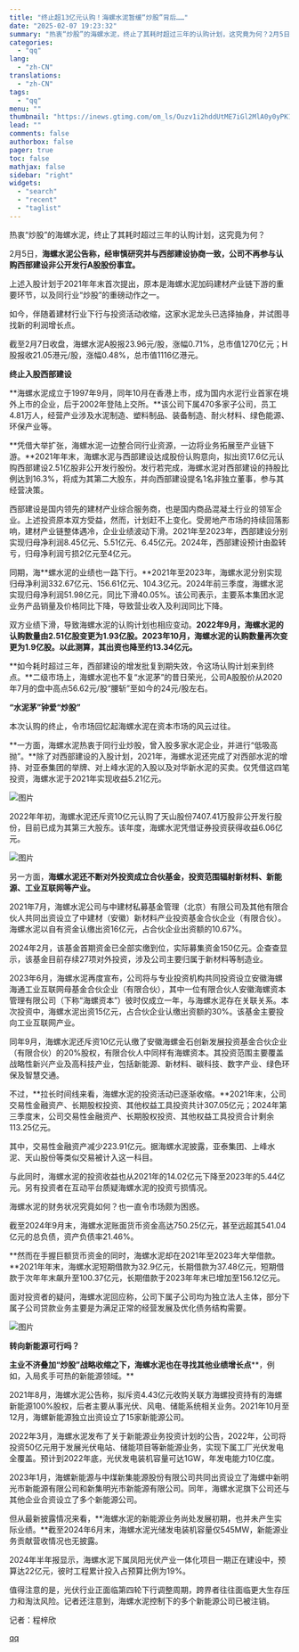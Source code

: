 ```yaml
---
title: "终止超13亿元认购！海螺水泥暂缓“炒股”背后……"
date: "2025-02-07 19:23:32"
summary: "热衷“炒股”的海螺水泥，终止了其耗时超过三年的认购计划，这究竟为何？2月5日，海螺水泥公告称，经审慎..."
categories:
  - "qq"
lang:
  - "zh-CN"
translations:
  - "zh-CN"
tags:
  - "qq"
menu: ""
thumbnail: "https://inews.gtimg.com/om_ls/Ouzv1i2hddUtME7iGl2MlA0y0yPK1y_M7tUbK7Yr-KFcEAA_640360/0"
lead: ""
comments: false
authorbox: false
pager: true
toc: false
mathjax: false
sidebar: "right"
widgets:
  - "search"
  - "recent"
  - "taglist"
---
```


热衷“炒股”的海螺水泥，终止了其耗时超过三年的认购计划，这究竟为何？

2月5日，**海螺水泥公告称，经审慎研究并与西部建设协商一致，公司不再参与认购西部建设非公开发行A股股份事宜。**

上述入股计划于2021年年末首次提出，原本是海螺水泥加码建材产业链下游的重要环节，以及同行业“炒股”的重磅动作之一。

如今，伴随着建材行业下行与投资活动收缩，这家水泥龙头已选择抽身，并试图寻找新的利润增长点。

截至2月7日收盘，海螺水泥A股报23.96元/股，涨幅0.71%，总市值1270亿元；H股报收21.05港元/股，涨幅0.48%，总市值1116亿港元。

**终止入股西部建设**

**海螺水泥成立于1997年9月，同年10月在香港上市，成为国内水泥行业首家在境外上市的企业，后于2002年登陆上交所。**该公司下属470多家子公司，员工4.81万人，经营产业涉及水泥制造、塑料制品、装备制造、耐火材料、绿色能源、环保产业等。

**凭借大举扩张，海螺水泥一边整合同行业资源，一边将业务拓展至产业链下游。**2021年年末，海螺水泥与西部建设达成股份认购意向，拟出资17.6亿元认购西部建设2.51亿股非公开发行股份。发行若完成，海螺水泥对西部建设的持股比例达到16.3%，将成为其第二大股东，并向西部建设提名1名非独立董事，参与其经营决策。

西部建设是国内领先的建材产业综合服务商，也是国内商品混凝土行业的领军企业。上述投资原本双方受益，然而，计划赶不上变化。受房地产市场的持续回落影响，建材产业链整体遇冷，企业业绩波动下滑。2021年至2023年，西部建设分别实现归母净利润8.45亿元、5.51亿元、6.45亿元。2024年，西部建设预计由盈转亏，归母净利润亏损2亿元至4亿元。

同期，海**螺水泥的业绩也一路下行。**2021年至2023年，海螺水泥分别实现归母净利润332.67亿元、156.61亿元、104.3亿元。2024年前三季度，海螺水泥实现归母净利润51.98亿元，同比下滑40.05%。该公司表示，主要系本集团水泥业务产品销量及价格同比下降，导致营业收入及利润同比下降。

双方业绩下滑，导致海螺水泥的认购计划也相应变动。**2022年9月，海螺水泥的认购数量由2.51亿股变更为1.93亿股。2023年10月，海螺水泥的认购数量再次变更为1.9亿股。以此测算，其出资也降至约13.34亿元。**

**如今耗时超过三年，西部建设的增发批复到期失效，令这场认购计划来到终点。**二级市场上，海螺水泥也不复“水泥茅”的昔日荣光，公司A股股价从2020年7月的盘中高点56.62元/股“腰斩”至如今的24元/股左右。

**“水泥茅”钟爱“炒股”**

本次认购的终止，令市场回忆起海螺水泥在资本市场的风云过往。

**一方面，海螺水泥热衷于同行业炒股，曾入股多家水泥企业，并进行“低吸高抛”。**除了对西部建设的入股计划，2021年，海螺水泥还完成了对西部水泥的增持、对亚泰集团的举牌、对上峰水泥的入股以及对华新水泥的买卖。仅凭借这四笔投资，海螺水泥于2021年实现收益5.21亿元。

![图片](https://inews.gtimg.com/om_bt/OtW-Jq9NzxDYhBgY1xTjMvPv-jUupJ0p8bhkNJNS8MnYsAA/641)

2022年年初，海螺水泥还斥资10亿元认购了天山股份7407.41万股非公开发行股份，目前已成为其第三大股东。该年度，海螺水泥凭借证券投资获得收益6.06亿元。

![图片](https://inews.gtimg.com/om_bt/Oy41xrMUIGEZrQtVhyZgnd8wHECGZmLm65JFdOu6vwu3gAA/641)

另一方面，**海螺水泥还不断对外投资成立合伙基金，投资范围辐射新材料、新能源、工业互联网等产业。**

2021年7月，海螺水泥公司与中建材私募基金管理（北京）有限公司及其他有限合伙人共同出资设立了中建材（安徽）新材料产业投资基金合伙企业（有限合伙）。海螺水泥以自有资金认缴出资16亿元，占合伙企业出资额的10.67%。

2024年2月，该基金首期资金已全部实缴到位，实际募集资金150亿元。企查查显示，该基金目前存续27项对外投资，涉及公司主要归属于新材料等制造业。

2023年6月，海螺水泥再度宣布，公司将与专业投资机构共同投资设立安徽海螺海通工业互联网母基金合伙企业（有限合伙），其中一位有限合伙人安徽海螺资本管理有限公司（下称“海螺资本”）彼时仅成立一年，与海螺水泥存在关联关系。本次投资中，海螺水泥出资15亿元，占合伙企业认缴出资额的30%。该基金主要投向工业互联网产业。

同年9月，海螺水泥还斥资10亿元认缴了安徽海螺金石创新发展投资基金合伙企业（有限合伙）的20%股权，有限合伙人中同样有海螺资本。其投资范围主要覆盖战略性新兴产业及高科技产业，包括新能源、新材料、碳科技、数字产业、绿色环保及智慧交通。

不过，**拉长时间线来看，海螺水泥的投资活动已逐渐收缩。**2021年末，公司交易性金融资产、长期股权投资、其他权益工具投资共计307.05亿元；2024年第三季度末，公司交易性金融资产、长期股权投资、其他权益工具投资合计剩余113.25亿元。

其中，交易性金融资产减少223.91亿元。据海螺水泥披露，亚泰集团、上峰水泥、天山股份等类似交易被计入这一科目。

与此同时，海螺水泥的投资收益也从2021年的14.02亿元下降至2023年的5.44亿元。另有投资者在互动平台质疑海螺水泥的投资亏损情况。

海螺水泥的财务状况究竟如何？也一直令市场颇为困惑。

截至2024年9月末，海螺水泥账面货币资金高达750.25亿元，甚至远超其541.04亿元的总负债，资产负债率21.46%。

**然而在手握巨额货币资金的同时，海螺水泥却在2021年至2023年大举借款。**2021年年末，海螺水泥短期借款为32.9亿元，长期借款为37.48亿元，短期借款于次年年末飙升至100.37亿元，长期借款于2023年年末已增加至156.12亿元。

面对投资者的疑问，海螺水泥回应称，公司下属子公司均为独立法人主体，部分下属子公司贷款业务主要是为满足正常的经营发展及优化债务结构需要。

![图片](https://inews.gtimg.com/om_bt/OY0yiPAjZUzn-D5Rdi9p2KTcXkzjdBzFYygB--37pFue0AA/641)

**转向新能源可行吗？**

**主业不济叠加“炒股”战略收缩之下，海螺水泥也在寻找其他业绩增长点****，例如，入局炙手可热的新能源领域。**

2021年8月，海螺水泥公告称，拟斥资4.43亿元收购关联方海螺投资持有的海螺新能源100%股权，后者主要从事光伏、风电、储能系统相关业务。2021年10月至12月，海螺新能源独立出资设立了15家新能源公司。

2022年3月，海螺水泥发布了关于新能源业务投资计划的公告，2022年，公司将投资50亿元用于发展光伏电站、储能项目等新能源业务，实现下属工厂光伏发电全覆盖。预计到2022年底，光伏发电装机容量可达1GW，年发电能力10亿度。

2023年1月，海螺新能源与中煤新集能源股份有限公司共同出资设立了海螺中新明光市新能源有限公司和新集明光市新能源有限公司。同年，海螺水泥旗下公司还与其他企业合资设立了多个新能源公司。

但从最新披露情况来看，**海螺水泥的新能源业务尚处发展初期，也并未产生实际业绩。**截至2024年6月末，海螺水泥光储发电装机容量仅545MW，新能源业务贡献营收情况也无披露。

2024年半年报显示，海螺水泥下属凤阳光伏产业一体化项目一期正在建设中，预算达22亿元，彼时工程累计投入占预算比例为19%。

值得注意的是，光伏行业正面临第四轮下行调整周期，跨界者往往面临更大生存压力和淘汰风险。记者还注意到，海螺水泥控制下的多个新能源公司已被注销。

  


记者：程梓欣

[qq](https://new.qq.com/rain/a/20250207A081JY00)
